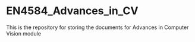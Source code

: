 # EN4584_Advances_in_CV
This is the repository for storing the documents for Advances in Computer Vision module
